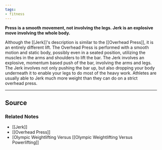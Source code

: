 ```yaml
---
tags:
- fitness
---
```

**Press is a smooth movement, not involving the legs. Jerk is an explosive move involving the whole body.**

Although the [[Jerk]]'s description is similar to the [[Overhead Press]], it is an entirely different lift. The Overhead Press is performed with a smooth motion and static body, possibly even in a seated position, utilizing the muscles in the arms and shoulders to lift the bar. The Jerk involves an explosive, momentum based push of the bar, involving the arms and legs. The Jerk involves not only pushing the bar up, but also dropping your body underneath it to enable your legs to do most of the heavy work. Athletes are usually able to Jerk much more weight than they can do on a strict overhead press.

---

## Source


### Related Notes
- [[Jerk]] 
- [[Overhead Press]] 
- [Olympic Weightlifting Versus [[Olympic Weightlifting Versus Powerlifting]]